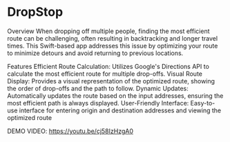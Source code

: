 # DropStop
Overview
When dropping off multiple people, finding the most efficient route can be challenging, often resulting in backtracking and longer travel times. This Swift-based app addresses this issue by optimizing your route to minimize detours and avoid returning to previous locations.

Features
Efficient Route Calculation: Utilizes Google's Directions API to calculate the most efficient route for multiple drop-offs.
Visual Route Display: Provides a visual representation of the optimized route, showing the order of drop-offs and the path to follow.
Dynamic Updates: Automatically updates the route based on the input addresses, ensuring the most efficient path is always displayed.
User-Friendly Interface: Easy-to-use interface for entering origin and destination addresses and viewing the optimized route



DEMO VIDEO: https://youtu.be/cj58IzHzgA0
